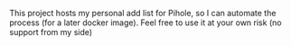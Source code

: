 This project hosts my personal add list for Pihole, so I can automate the process (for a later docker image). Feel free to use it at your own risk (no support from my side)
